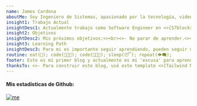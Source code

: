 ```yaml
---
name: James Cardona
aboutMe: Soy Ingeniero de Sistemas, apasionado por la tecnología, videojuegos y un entusiasta del mundo cripto y NFTs.<><br><><br><>Me gusto mucho aprender cosas nuevas, entre esas cosas obvio está la tecnología, pero adicional disfruto la comida y pasar tiempo con mis 🐶 🐶, amigos y familia.<><br><><br><>- Como dato curioso me gusta el Poker ♠️
insight1: Trabajo Actual
insightDesc1: Actualmente trabajo como Software Engineer en <>[57blocks.]https://57blocks.io/.<><br><>Mi rol principal es Lead Flutter developer para <>[Tokenpad.]https://tokenpad.io/<>
insight2: Objetivos
insightDesc2: Mis próximos objetivos:<><br><>- No parar de aprender.<><br><>- Mejorar mi conocimiento de  Web3 y Clojure.<><br><>- Participar en proyectos OpenSource.<><br><>- Crear un curso de Flutter
insight3: Learning Path
insightDesc3: Para mi es importante seguir aprendiendo, pueden seguir mi progreso en <>[Notion.][notion]<><br><>Este learning path lo usaré para aumentar mis conocimientos.
routine: eat(🍜); code(👨🏻‍💻); code(👨🏻‍💻); sleep(😴); repeat(👁‍🗨);
footer: Este es mí primer blog y actualmente es mi 'excusa' para aprender cosas nuevas.
thanksTo: <>- Para construir este blog, usé este template <>[Tailwind Nextjs Starter Blog]https://github.com/timlrx/tailwind-nextjs-starter-blog<><br><>- Cree algunos complementos como base en <>[Merakiui](https://merakiui.com/components/)<> y <>[Hyperui](https://www.hyperui.dev/)<><br><>- <>[Vercel](https://vercel.com/)<> por permitirme alojar el blog.
---
```


#### Mis estadísticas de Github:

[![me](https://github-readme-stats.vercel.app/api?username=jamescardona11&count_private=true&theme=default&show_icons=true)](https://github.com/jamescardona11)

